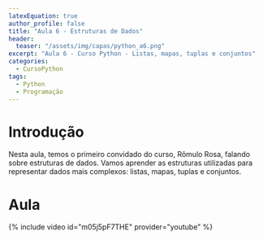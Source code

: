 ```yaml
---
latexEquation: true
author_profile: false
title: "Aula 6 - Estruturas de Dados"
header:
  teaser: "/assets/img/capas/python_a6.png"
excerpt: "Aula 6 - Curso Python - Listas, mapas, tuplas e conjuntos"
categories:
  - CursoPython
tags:
  - Python
  - Programação
---
```


# Introdução
Nesta aula, temos o primeiro convidado do curso, Rômulo Rosa, falando sobre estruturas de dados. Vamos aprender as estruturas utilizadas para representar dados mais complexos: listas, mapas, tuplas e conjuntos.

# Aula
{% include video id="m05j5pF7THE" provider="youtube" %}
